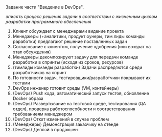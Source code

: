 Задание части "Введение в DevOps".

*описать процесс решения задачи в соответствии с жизненным циклом разработки программного обеспечения*
1. Клиент обсуждает с менеджерами видение проекта
2. Менеджеры (+аналитики, продукт оунеры, тим лиды команды раработки) предлагают решение поставленных задач
3. Согласование с клиентом, получение одобрения (или возврат на этап обсуждения)
4. Менеджеры декомпозируют задачу для передачи команде разработки в спринты (исходя из сроков, ресурсов)
5. (тимлиды команды разработки) Задачи распредяются среди разработчиков на спринт
6. По готовности задач, тестировщики/разработчики покрывают их тестами
7. DevOps инженер готовит среды (VM, контейнеры)
8. (DevOps) Push кода, автоматический запуск тестов, обновление Docker образа
9. (DevOps) Развертывание на тестовой среде, тестирования (QA отдел), проверка работоспособности и соответствования требованиеям менеджером
10. (DevOps) Откат изменений в случае проблем
11. (Менеджеры) Демонстрация заказчику на стенде
12. (DevOps) Деплой в продакшен
